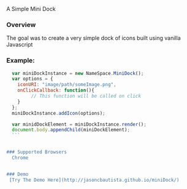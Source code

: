 A Simple Mini Dock


### Overview
The goal was to create a very simple dock of icons built using vanilla Javascript


### Example:

  ```javascript
    var miniDockInstance = new NameSpace.MiniDock();
    var options = {
      iconURI: "image/path/someImage.png",
      onClickCallback: function(){
           // This function will be called on click
      }
    };
    miniDockInstance.addIcon(options);

    var minidDockElement = miniDockInstance.render();
    document.body.appendChild(miniDockElement);
    ```


### Supported Browsers
    Chrome


### Demo
   [Try The Demo Here](http://jasoncbautista.github.io/miniDock/)
